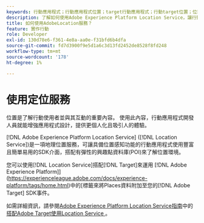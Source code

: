```yaml
---
keywords: 行動應用程式；行動應用程式位置；target行動應用程式；行動target位置；位置服務；adobe experience cloud位置服務；poi；地標； SDK；位置
description: 了解如何使用Adobe Experience Platform Location Service，讓行動應用程式具備位置感知功能。
title: 如何使用AdobeLocation服務？
feature: 實作行動
role: Developer
exl-id: 130d78e6-f361-4e8a-aa0e-f31bfd6b4dfa
source-git-commit: fd7d3900f9e5d1a6c3d13fd2452de8528f8fd248
workflow-type: tm+mt
source-wordcount: '178'
ht-degree: 1%

---
```


# 使用定位服務

位置是了解行動使用者並與其互動的重要內容。 使用此內容，行動應用程式開發人員就能增強應用程式設計，提供更個人化且吸引人的體驗。

[!DNL Adobe Experience Platform Location Service] ([!DNL Location Service])是一項地理位置服務，可讓具備位置感知功能的行動應用程式使用豐富且簡單易用的SDK介面，搭配有彈性的興趣點資料庫(POI)來了解位置環境。

您可以使用[!DNL Location Service]搭配[!DNL Target]來運用 [!DNL Adobe Experience Platform]](https://experienceleague.adobe.com/docs/experience-platform/tags/home.html)中的[標籤來將Places資料附加至您的[!DNL Adobe Target] SDK事件。

如需詳細資訊，請參閱[Adobe Experience Platform Location Service指南](https://experienceleague.adobe.com/docs/places/using/home.html)中的[搭配Adobe Target使用Location Service ](https://experienceleague.adobe.com/docs/places/using/use-places-with-other-solutions/places-target/places-target.html) 。
